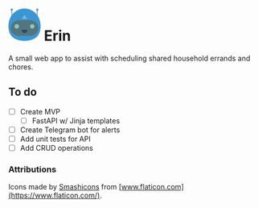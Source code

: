 # ![Erin](static/images/erin-64x64.png) Erin
A small web app to assist with scheduling shared household errands and chores.

## To do
- [ ] Create MVP
    - [ ] FastAPI w/ Jinja templates
- [ ] Create Telegram bot for alerts
- [ ] Add unit tests for API
- [ ] Add CRUD operations

### Attributions
Icons made by [Smashicons](https://www.flaticon.com/authors/smashicons) from [www.flaticon.com](https://www.flaticon.com/).